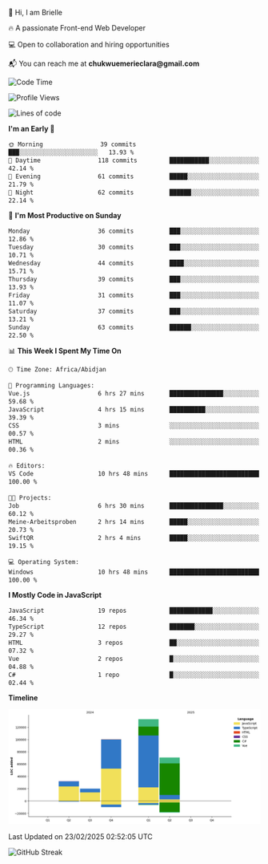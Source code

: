 <div align="left">
  <p>👋 Hi, I am Brielle</p>
  <p>🔥 A passionate Front-end Web Developer</p>
  <p>💻 Open to collaboration and hiring opportunities</p>
  <p>📬 You can reach me at <strong>chukwuemerieclara@gmail.com</strong></p>
</div>


 
 <!--START_SECTION:waka-->
![Code Time](http://img.shields.io/badge/Code%20Time-494%20hrs%2054%20mins-blue)

![Profile Views](http://img.shields.io/badge/Profile%20Views-0-blue)

![Lines of code](https://img.shields.io/badge/From%20Hello%20World%20I%27ve%20Written-209.3%20thousand%20lines%20of%20code-blue)

**I'm an Early 🐤** 

```text
🌞 Morning                39 commits          ███░░░░░░░░░░░░░░░░░░░░░░   13.93 % 
🌆 Daytime                118 commits         ███████████░░░░░░░░░░░░░░   42.14 % 
🌃 Evening                61 commits          █████░░░░░░░░░░░░░░░░░░░░   21.79 % 
🌙 Night                  62 commits          ██████░░░░░░░░░░░░░░░░░░░   22.14 % 
```
📅 **I'm Most Productive on Sunday** 

```text
Monday                   36 commits          ███░░░░░░░░░░░░░░░░░░░░░░   12.86 % 
Tuesday                  30 commits          ███░░░░░░░░░░░░░░░░░░░░░░   10.71 % 
Wednesday                44 commits          ████░░░░░░░░░░░░░░░░░░░░░   15.71 % 
Thursday                 39 commits          ███░░░░░░░░░░░░░░░░░░░░░░   13.93 % 
Friday                   31 commits          ███░░░░░░░░░░░░░░░░░░░░░░   11.07 % 
Saturday                 37 commits          ███░░░░░░░░░░░░░░░░░░░░░░   13.21 % 
Sunday                   63 commits          ██████░░░░░░░░░░░░░░░░░░░   22.50 % 
```


📊 **This Week I Spent My Time On** 

```text
🕑︎ Time Zone: Africa/Abidjan

💬 Programming Languages: 
Vue.js                   6 hrs 27 mins       ███████████████░░░░░░░░░░   59.68 % 
JavaScript               4 hrs 15 mins       ██████████░░░░░░░░░░░░░░░   39.39 % 
CSS                      3 mins              ░░░░░░░░░░░░░░░░░░░░░░░░░   00.57 % 
HTML                     2 mins              ░░░░░░░░░░░░░░░░░░░░░░░░░   00.36 % 

🔥 Editors: 
VS Code                  10 hrs 48 mins      █████████████████████████   100.00 % 

🐱‍💻 Projects: 
Job                      6 hrs 30 mins       ███████████████░░░░░░░░░░   60.12 % 
Meine-Arbeitsproben      2 hrs 14 mins       █████░░░░░░░░░░░░░░░░░░░░   20.73 % 
SwiftQR                  2 hrs 4 mins        █████░░░░░░░░░░░░░░░░░░░░   19.15 % 

💻 Operating System: 
Windows                  10 hrs 48 mins      █████████████████████████   100.00 % 
```

**I Mostly Code in JavaScript** 

```text
JavaScript               19 repos            ████████████░░░░░░░░░░░░░   46.34 % 
TypeScript               12 repos            ███████░░░░░░░░░░░░░░░░░░   29.27 % 
HTML                     3 repos             ██░░░░░░░░░░░░░░░░░░░░░░░   07.32 % 
Vue                      2 repos             █░░░░░░░░░░░░░░░░░░░░░░░░   04.88 % 
C#                       1 repo              █░░░░░░░░░░░░░░░░░░░░░░░░   02.44 % 
```



**Timeline**

![Lines of Code chart](https://raw.githubusercontent.com/Brielle28/Brielle28/main/assets/bar_graph.png)


 Last Updated on 23/02/2025 02:52:05 UTC
<!--END_SECTION:waka-->

![GitHub Streak](https://github-readme-streak-stats.herokuapp.com/?user=Brielle28)




